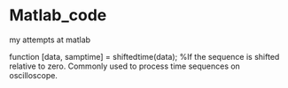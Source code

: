 # Matlab_code
my attempts at matlab

function [data, samptime] = shiftedtime(data);  %If the sequence is shifted relative to zero. Сommonly used to process time sequences on oscilloscope.
